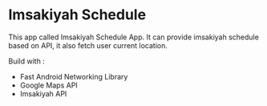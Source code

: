 # Imsakiyah Schedule

This app called Imsakiyah Schedule App. It can provide imsakiyah schedule based on API, it also fetch user current location.

Build with :
- Fast Android Networking Library
- Google Maps API
- Imsakiyah API
